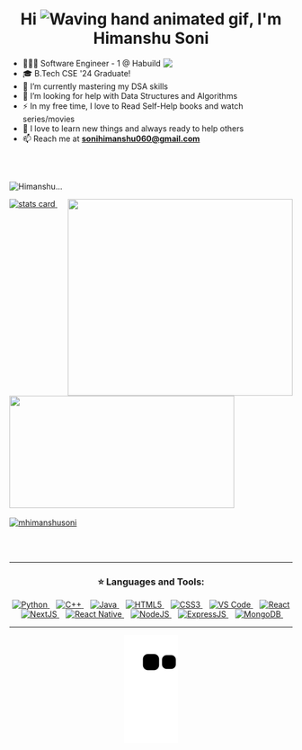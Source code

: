 <h1 align="center">Hi <img src="https://raw.githubusercontent.com/nixin72/nixin72/master/wave.gif" 
         alt="Waving hand animated gif"
         height="45"
         width="45" />, I'm Himanshu Soni</h1>

<img align='right' src="https://media2.giphy.com/media/qgQUggAC3Pfv687qPC/giphy.gif?cid=ecf05e47nsfxk6msyq52s50p4snafpezf6qzzkf82tcy7jw4&rid=giphy.gif&ct=g" width="230">

- 🧑🏻‍💻 Software Engineer - 1 @ Habuild  
- 🎓 B.Tech CSE '24 Graduate!  
- 🌱 I’m currently mastering my DSA skills  
- 🤔 I’m looking for help with Data Structures and Algorithms  
- ⚡ In my free time, I love to Read Self-Help books and watch series/movies  
- 💬 I love to learn new things and always ready to help others  
- 📫 Reach me at **sonihimanshu060@gmail.com**

<br><br>
<p align="left"> <img src="https://komarev.com/ghpvc/?username=ihimanshusoni&label=PROFILE+VIEWS" alt="Himanshu..." /> </p>
<p>
<a align= "center" href="https://github.com/ihimanshusoni">
<img alt="stats card" height="200px" width="400" src="https://github-readme-streak-stats.herokuapp.com/?user=ihimanshusoni&theme=radical">
<img align="right" height="350" width="400" src="https://cdn.dribbble.com/users/2238041/screenshots/4763918/working.gif" /> </a>
         &nbsp;
<img height="200px" width="400" src="https://github-readme-stats.vercel.app/api?username=ihimanshusoni&count_private=true&theme=radical&show_icons=true" />
</p>

<p align="left">
  <a href="https://twitter.com/mhimanshusoni" target="blank">
    <img src="https://img.shields.io/twitter/follow/mhimanshusoni?logo=twitter&style=for-the-badge" alt="mhimanshusoni" />
  </a>
</p>

<br><br>
<hr>

<h3 align="center">⭐ Languages and Tools:</h3>
<p align="center">

<!-- Languages -->
<a href="https://www.python.org" target="_blank"> 
  <img src="https://upload.wikimedia.org/wikipedia/commons/c/c3/Python-logo-notext.svg" alt="Python" width="40" height="40"/> 
</a> &nbsp;&nbsp;
<a href="https://isocpp.org/" target="_blank"> 
  <img src="https://amanguptaofficial.netlify.app/images/c++1.png" alt="C++" width="40" height="40"/> 
</a> &nbsp;&nbsp;
<a href="https://www.java.com/" target="_blank"> 
  <img src="https://upload.wikimedia.org/wikipedia/en/3/30/Java_programming_language_logo.svg" alt="Java" width="30" height="50"/> 
</a> &nbsp;&nbsp;
<a href="https://developer.mozilla.org/en-US/docs/Web/HTML" target="_blank"> 
  <img src="https://amanguptaofficial.netlify.app/images/html.png" alt="HTML5" width="40" height="40"/> 
</a> &nbsp;&nbsp;
<a href="https://developer.mozilla.org/en-US/docs/Web/CSS" target="_blank"> 
  <img src="https://amanguptaofficial.netlify.app/images/css.png" alt="CSS3" width="40" height="40"/> 
</a> &nbsp;&nbsp;

<!-- Tools & Frameworks -->
<a href="https://code.visualstudio.com/" target="_blank"> 
  <img src="https://upload.wikimedia.org/wikipedia/commons/9/9a/Visual_Studio_Code_1.35_icon.svg" alt="VS Code" width="40" height="40"/> 
</a> &nbsp;&nbsp;
<a href="https://reactjs.org/" target="_blank"> 
  <img src="https://upload.wikimedia.org/wikipedia/commons/a/a7/React-icon.svg" alt="React" width="40" height="40"/> 
</a> &nbsp;&nbsp;
<a href="https://nextjs.org/" target="_blank"> 
  <img src="https://upload.wikimedia.org/wikipedia/commons/8/8e/Nextjs-logo.svg" alt="NextJS" width="40" height="40"/> 
</a> &nbsp;&nbsp;
<a href="https://reactnative.dev/" target="_blank"> 
  <img src="https://reactnative.dev/img/header_logo.svg" alt="React Native" width="40" height="40"/> 
</a> &nbsp;&nbsp;
<a href="https://nodejs.org/" target="_blank"> 
  <img src="https://upload.wikimedia.org/wikipedia/commons/d/d9/Node.js_logo.svg" alt="NodeJS" width="40" height="40"/> 
</a> &nbsp;&nbsp;
<a href="https://expressjs.com/" target="_blank"> 
  <img src="https://upload.wikimedia.org/wikipedia/commons/6/64/Expressjs.png" alt="ExpressJS" width="40" height="40"/> 
</a> &nbsp;&nbsp;
<a href="https://www.mongodb.com/" target="_blank"> 
  <img src="https://upload.wikimedia.org/wikipedia/en/4/45/MongoDB-Logo.svg](https://webimages.mongodb.com/_com_assets/cms/kuyjf3vea2hg34taa-horizontal_default_slate_blue.svg" alt="MongoDB" width="40" height="40"/> 
</a> &nbsp;&nbsp;

</p>

<hr>

<p align="center">
  <img src="https://github.com/imhimanshusoni/imhimanshusoni/raw/output/github-contribution-grid-snake.svg" alt="snake">
</p>
